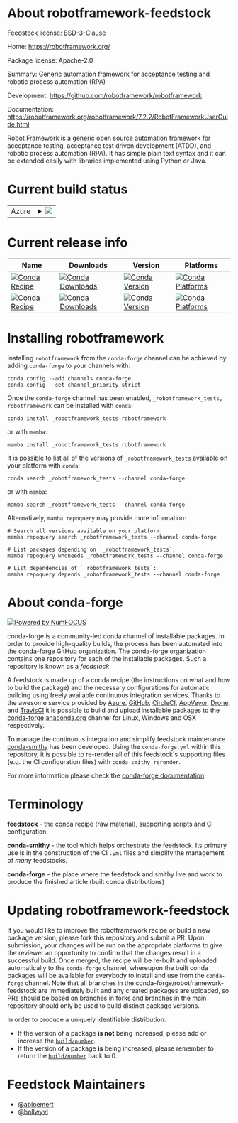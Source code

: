 About robotframework-feedstock
==============================

Feedstock license: [BSD-3-Clause](https://github.com/conda-forge/robotframework-feedstock/blob/main/LICENSE.txt)

Home: https://robotframework.org/

Package license: Apache-2.0

Summary: Generic automation framework for acceptance testing and robotic process automation (RPA)

Development: https://github.com/robotframework/robotframework

Documentation: https://robotframework.org/robotframework/7.2.2/RobotFrameworkUserGuide.html

Robot Framework is a generic open source automation framework for acceptance testing, acceptance test driven development (ATDD), and robotic process automation (RPA). It has simple plain text syntax and it can be extended easily with libraries implemented using Python or Java.

Current build status
====================


<table>
    
  <tr>
    <td>Azure</td>
    <td>
      <details>
        <summary>
          <a href="https://dev.azure.com/conda-forge/feedstock-builds/_build/latest?definitionId=4299&branchName=main">
            <img src="https://dev.azure.com/conda-forge/feedstock-builds/_apis/build/status/robotframework-feedstock?branchName=main">
          </a>
        </summary>
        <table>
          <thead><tr><th>Variant</th><th>Status</th></tr></thead>
          <tbody><tr>
              <td>linux_64</td>
              <td>
                <a href="https://dev.azure.com/conda-forge/feedstock-builds/_build/latest?definitionId=4299&branchName=main">
                  <img src="https://dev.azure.com/conda-forge/feedstock-builds/_apis/build/status/robotframework-feedstock?branchName=main&jobName=linux&configuration=linux%20linux_64_" alt="variant">
                </a>
              </td>
            </tr><tr>
              <td>osx_64</td>
              <td>
                <a href="https://dev.azure.com/conda-forge/feedstock-builds/_build/latest?definitionId=4299&branchName=main">
                  <img src="https://dev.azure.com/conda-forge/feedstock-builds/_apis/build/status/robotframework-feedstock?branchName=main&jobName=osx&configuration=osx%20osx_64_" alt="variant">
                </a>
              </td>
            </tr><tr>
              <td>win_64</td>
              <td>
                <a href="https://dev.azure.com/conda-forge/feedstock-builds/_build/latest?definitionId=4299&branchName=main">
                  <img src="https://dev.azure.com/conda-forge/feedstock-builds/_apis/build/status/robotframework-feedstock?branchName=main&jobName=win&configuration=win%20win_64_" alt="variant">
                </a>
              </td>
            </tr>
          </tbody>
        </table>
      </details>
    </td>
  </tr>
</table>

Current release info
====================

| Name | Downloads | Version | Platforms |
| --- | --- | --- | --- |
| [![Conda Recipe](https://img.shields.io/badge/recipe-_robotframework_tests-green.svg)](https://anaconda.org/conda-forge/_robotframework_tests) | [![Conda Downloads](https://img.shields.io/conda/dn/conda-forge/_robotframework_tests.svg)](https://anaconda.org/conda-forge/_robotframework_tests) | [![Conda Version](https://img.shields.io/conda/vn/conda-forge/_robotframework_tests.svg)](https://anaconda.org/conda-forge/_robotframework_tests) | [![Conda Platforms](https://img.shields.io/conda/pn/conda-forge/_robotframework_tests.svg)](https://anaconda.org/conda-forge/_robotframework_tests) |
| [![Conda Recipe](https://img.shields.io/badge/recipe-robotframework-green.svg)](https://anaconda.org/conda-forge/robotframework) | [![Conda Downloads](https://img.shields.io/conda/dn/conda-forge/robotframework.svg)](https://anaconda.org/conda-forge/robotframework) | [![Conda Version](https://img.shields.io/conda/vn/conda-forge/robotframework.svg)](https://anaconda.org/conda-forge/robotframework) | [![Conda Platforms](https://img.shields.io/conda/pn/conda-forge/robotframework.svg)](https://anaconda.org/conda-forge/robotframework) |

Installing robotframework
=========================

Installing `robotframework` from the `conda-forge` channel can be achieved by adding `conda-forge` to your channels with:

```
conda config --add channels conda-forge
conda config --set channel_priority strict
```

Once the `conda-forge` channel has been enabled, `_robotframework_tests, robotframework` can be installed with `conda`:

```
conda install _robotframework_tests robotframework
```

or with `mamba`:

```
mamba install _robotframework_tests robotframework
```

It is possible to list all of the versions of `_robotframework_tests` available on your platform with `conda`:

```
conda search _robotframework_tests --channel conda-forge
```

or with `mamba`:

```
mamba search _robotframework_tests --channel conda-forge
```

Alternatively, `mamba repoquery` may provide more information:

```
# Search all versions available on your platform:
mamba repoquery search _robotframework_tests --channel conda-forge

# List packages depending on `_robotframework_tests`:
mamba repoquery whoneeds _robotframework_tests --channel conda-forge

# List dependencies of `_robotframework_tests`:
mamba repoquery depends _robotframework_tests --channel conda-forge
```


About conda-forge
=================

[![Powered by
NumFOCUS](https://img.shields.io/badge/powered%20by-NumFOCUS-orange.svg?style=flat&colorA=E1523D&colorB=007D8A)](https://numfocus.org)

conda-forge is a community-led conda channel of installable packages.
In order to provide high-quality builds, the process has been automated into the
conda-forge GitHub organization. The conda-forge organization contains one repository
for each of the installable packages. Such a repository is known as a *feedstock*.

A feedstock is made up of a conda recipe (the instructions on what and how to build
the package) and the necessary configurations for automatic building using freely
available continuous integration services. Thanks to the awesome service provided by
[Azure](https://azure.microsoft.com/en-us/services/devops/), [GitHub](https://github.com/),
[CircleCI](https://circleci.com/), [AppVeyor](https://www.appveyor.com/),
[Drone](https://cloud.drone.io/welcome), and [TravisCI](https://travis-ci.com/)
it is possible to build and upload installable packages to the
[conda-forge](https://anaconda.org/conda-forge) [anaconda.org](https://anaconda.org/)
channel for Linux, Windows and OSX respectively.

To manage the continuous integration and simplify feedstock maintenance
[conda-smithy](https://github.com/conda-forge/conda-smithy) has been developed.
Using the ``conda-forge.yml`` within this repository, it is possible to re-render all of
this feedstock's supporting files (e.g. the CI configuration files) with ``conda smithy rerender``.

For more information please check the [conda-forge documentation](https://conda-forge.org/docs/).

Terminology
===========

**feedstock** - the conda recipe (raw material), supporting scripts and CI configuration.

**conda-smithy** - the tool which helps orchestrate the feedstock.
                   Its primary use is in the construction of the CI ``.yml`` files
                   and simplify the management of *many* feedstocks.

**conda-forge** - the place where the feedstock and smithy live and work to
                  produce the finished article (built conda distributions)


Updating robotframework-feedstock
=================================

If you would like to improve the robotframework recipe or build a new
package version, please fork this repository and submit a PR. Upon submission,
your changes will be run on the appropriate platforms to give the reviewer an
opportunity to confirm that the changes result in a successful build. Once
merged, the recipe will be re-built and uploaded automatically to the
`conda-forge` channel, whereupon the built conda packages will be available for
everybody to install and use from the `conda-forge` channel.
Note that all branches in the conda-forge/robotframework-feedstock are
immediately built and any created packages are uploaded, so PRs should be based
on branches in forks and branches in the main repository should only be used to
build distinct package versions.

In order to produce a uniquely identifiable distribution:
 * If the version of a package **is not** being increased, please add or increase
   the [``build/number``](https://docs.conda.io/projects/conda-build/en/latest/resources/define-metadata.html#build-number-and-string).
 * If the version of a package **is** being increased, please remember to return
   the [``build/number``](https://docs.conda.io/projects/conda-build/en/latest/resources/define-metadata.html#build-number-and-string)
   back to 0.

Feedstock Maintainers
=====================

* [@abloemert](https://github.com/abloemert/)
* [@bollwyvl](https://github.com/bollwyvl/)


